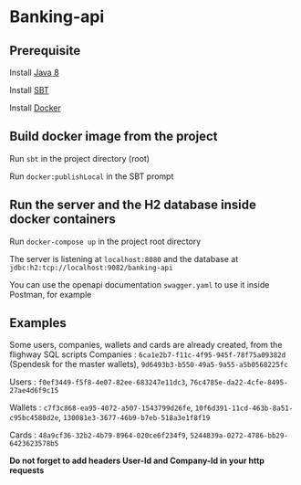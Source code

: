 # Banking-api

## Prerequisite
Install [Java 8](https://sdkman.io/)

Install [SBT](https://www.scala-sbt.org/)

Install [Docker](https://docs.docker.com/docker-for-mac/install/)

## Build docker image from the project
Run `sbt` in the project directory (root)

Run `docker:publishLocal` in the SBT prompt

## Run the server and the H2 database inside docker containers
Run `docker-compose up` in the project root directory

The server is listening at `localhost:8080` and the database at `jdbc:h2:tcp://localhost:9082/banking-api`

You can use the openapi documentation `swagger.yaml` to use it inside Postman, for example

## Examples
Some users, companies, wallets and cards are already created, from the flighway SQL scripts
Companies : `6ca1e2b7-f11c-4f95-945f-78f75a09382d` (Spendesk for the master wallets), `9d6493b3-b550-49a5-9a55-a5b0568225fc`

Users : `f0ef3449-f5f8-4e07-82ee-683247e11dc3`, `76c4785e-da22-4cfe-8495-27ae4d6f9c15`

Wallets : `c7f3c868-ea95-4072-a507-1543799d26fe`, `10f6d391-11cd-463b-8a51-c95bc4580d2e`, `130081e3-3677-46b9-b7eb-518a3e1f8f19`

Cards : `48a9cf36-32b2-4b79-8964-020ce6f234f9`, `5244839a-0272-4786-bb29-6423623578b5`

__Do not forget to add headers User-Id and Company-Id in your http requests__